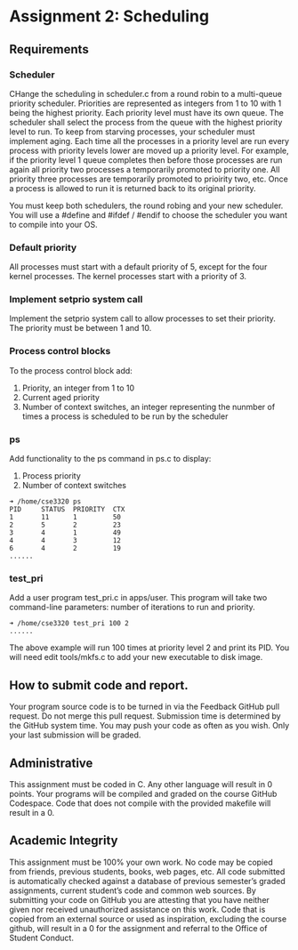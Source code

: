 # Assignment 2: Scheduling

## Requirements

### Scheduler
CHange the scheduling in scheduler.c from a round robin to a multi-queue priority scheduler.  Priorities are represented as integers from 1 to 10 with 1 being the highest priority.  Each priority level must have its own queue.  The scheduler shall select the process from the queue with the highest priority level to run.  To keep from starving processes, your scheduler must implement aging.  Each time all the processes in a priority level are run every process with priority levels lower are moved up a priority level.  For example, if the priority level 1 queue completes then before those processes are run again all priority two processes a temporarily promoted to priority one. All priority three processes are temporarily promoted to prioirity two, etc.  Once a process is allowed to run it is returned back to its original priority.

You must keep both schedulers, the round robing and your new scheduler.  You will use a #define and #ifdef / #endif to choose the scheduler you want to compile into your OS.

### Default priority
All processes must start with a default priority of 5, except for the four kernel processes. The kernel processes start with a priority of 3.

### Implement setprio system call
Implement the setprio system call to allow processes to set their priority. The priority must be between 1 and 10.  

### Process control blocks
To the process control block add:
1. Priority, an integer from 1 to 10
2. Current aged priority
3. Number of context switches, an integer representing the nunmber of times a process is scheduled to be run by the scheduler

### ps 
Add functionality to the ps command in ps.c to display:
1. Process priority
2. Number of context switches

```shell
➜ /home/cse3320 ps
PID     STATUS  PRIORITY  CTX
1       11      1         50    
2       5       2         23
3       4       1         49
4       4       3         12
6       4       2         19
......
```
### test_pri
Add a user program test_pri.c in apps/user.  This program will take two command-line parameters: number of iterations to run and priority.
```shell
➜ /home/cse3320 test_pri 100 2
......
```
The above example will run 100 times at priority level 2 and print its PID.
You will need edit tools/mkfs.c to add your new executable to disk image.

## How to submit code and report.

Your program source code is to be turned in via the Feedback GitHub pull request. Do not merge this pull request. Submission time is determined by the GitHub system time. You may push your code as often as you wish. Only your last submission will be graded.

## Administrative

This assignment must be coded in C. Any other language will result in 0 points. Your programs will be compiled and graded on the course GitHub Codespace. Code that does not compile with the provided makefile will result in a 0.

## Academic Integrity

This assignment must be 100% your own work. No code may be copied from friends, previous students, books, web pages, etc. All code submitted is automatically checked against a database of previous semester’s graded assignments, current student’s code and common web sources. By submitting your code on GitHub you are attesting that you have neither given nor received unauthorized assistance on this work. Code that is copied from an external source or used as inspiration, excluding the course github, will result in a 0 for the assignment and referral to the Office of Student Conduct.
